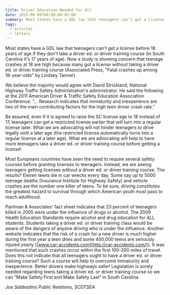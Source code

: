 ```yaml
---
title: Driver Education Needed for All
date: 2015-06-09T00:00:00-05:00
summary: Most states have a GDL law that teenagers can't get a license before 18 years of age if they don't take a driver education or driver training course. Now a study is showing concern that teenage crashes...
tags:
  - articles
  - letters
---
```

Most states have a GDL law that teenagers can't get a license before 18 years of age if they don't take a driver ed. or driver training course (in South Carolina it's 17 years of age). Now a study is showing concern that teenage crashes at 18 are high because many got a license without taking a driver ed. or driver training course (Associated Press, "Fatal crashes up among 18-year-olds" by Lindsey Tanner).

We believe the majority would agree with David Strickland, National Highway Traffic Safety Administration's administrator. He said the following at the 2011 American Driver & Traffic Safety Education Association Conference: &ldquo;... Research indicates that immaturity and inexperience are two of the main contributing factors for the high teen driver crash rate.&rdquo;

Be assured, even if it is agreed to raise the SC license age to 18 instead of 17, teenagers can get a restricted license earlier that will turn into a regular license later. What we are advocating will not hinder teenagers to drive legally until a later age (the restricted license automatically turns into a regular license at a later age). What we are advocating will help to have more teenagers take a driver ed. or driver training course before getting a license!

Most Europeans countries have seen the need to require several safety courses before granting licenses to teenagers. Instead, we are seeing teenagers getting licenses without a driver ed. or driver training course. The results? Eleven teens die in car wrecks every day. Some say up to 5000 teenage deaths (Insurance Institute for Highway Safety) and vehicle crashes are the number one killer of teens. To be sure, driving constitutes the greatest hazard to survival through which American youth must pass to reach adulthood.

Parilman & Associates' fact sheet indicates that 23 percent of teenagers killed in 2005 were under the influence of drugs or alcohol. The 2009 Health Education Standards require alcohol and drug education for ALL students. Students taking a driver ed. or driver training class would be aware of the dangers of anyone driving who is under the influence. Another website indicates that the risk of a crash for a new driver is much higher during the first year a teen dries and some 400,000 teens are seriously injured yearly ([www.car-accidents.com](http://car-accidents.com/)). It was mentioned that such crashes occur within the first 100-200 miles of travel. Does this not indicate that all teenagers ought to have a driver ed. or driver training course? Such a course will help to overcome immaturity and inexperience. Better drivers make highways safer! Legislation is sorely needed regarding teens taking a driver ed. or driver training course so we can &ldquo;Make Safety First and Make Safety Last&rdquo; in South Carolina.

*Joe Sabbadino*
*Public Relations, SCDTSEA*
